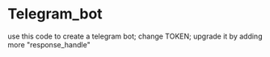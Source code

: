 # Telegram_bot

use this code to create a telegram bot; change TOKEN; upgrade it by adding more "response_handle"
